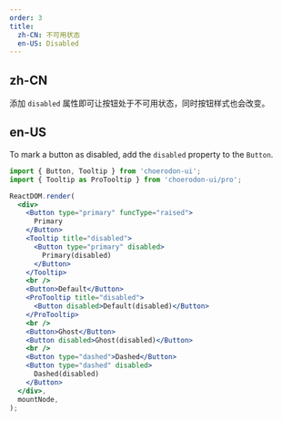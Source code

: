```yaml
---
order: 3
title:
  zh-CN: 不可用状态
  en-US: Disabled
---
```


## zh-CN

添加 `disabled` 属性即可让按钮处于不可用状态，同时按钮样式也会改变。

## en-US

To mark a button as disabled, add the `disabled` property to the `Button`.

```jsx
import { Button, Tooltip } from 'choerodon-ui';
import { Tooltip as ProTooltip } from 'choerodon-ui/pro';

ReactDOM.render(
  <div>
    <Button type="primary" funcType="raised">
      Primary
    </Button>
    <Tooltip title="disabled">
      <Button type="primary" disabled>
        Primary(disabled)
      </Button>
    </Tooltip>
    <br />
    <Button>Default</Button>
    <ProTooltip title="disabled">
      <Button disabled>Default(disabled)</Button>
    </ProTooltip>
    <br />
    <Button>Ghost</Button>
    <Button disabled>Ghost(disabled)</Button>
    <br />
    <Button type="dashed">Dashed</Button>
    <Button type="dashed" disabled>
      Dashed(disabled)
    </Button>
  </div>,
  mountNode,
);
```
